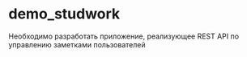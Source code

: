 # demo_studwork
Необходимо разработать приложение, реализующее REST API по управлению заметками пользователей
